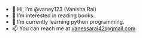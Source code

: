 - 👋 Hi, I’m @vaney123 (Vanisha Rai)
- 👀 I’m interested in reading books.
- 🌱 I’m currently learning python programming.
- 📫 You can reach me at vanessarai42@gmail.com

<!---
vaney123/vaney123 is a ✨ special ✨ repository because its `README.md` (this file) appears on your GitHub profile.
You can click the Preview link to take a look at your changes.
--->
